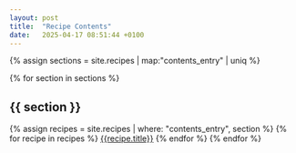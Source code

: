 ```yaml
---
layout: post
title:  "Recipe Contents"
date:   2025-04-17 08:51:44 +0100
---
```


{% assign sections = site.recipes | map:"contents_entry" | uniq %}

{% for section in sections %}
## {{ section }}
  {% assign recipes = site.recipes | where: "contents_entry", section %}
  {% for recipe in recipes %}
[{{recipe.title}}]({{recipe.url}})
  {% endfor %} 
{% endfor %}




